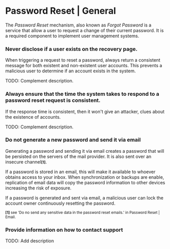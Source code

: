 # Password Reset | General

The *Password Reset* mechanism, also known as *Forgot Password* is a service that allow a user to request a change of their current password. It is a required component to implement
user management systems.
<br>


### Never disclose if a user exists on the recovery page.

When triggering a request to reset a password, always return a consistent message for both existent and non-existent user accounts. This prevents a malicious user to determine if
an account exists in the system.

TODO: Complement description.
<br>


### Always ensure that the time the system takes to respond to a password reset request is consistent.

If the response time is consistent, then it won't give an attacker, clues about the existence of accounts.

TODO: Complement description.
<br>


### Do not generate a new password and send it via email

Generating a password and sending it via email creates a password that will be persisted on the servers of the mail provider. It is also sent over an insecure channel<small>**[1]**</small>.

If a password is stored in an email, this will make it available to whoever obtains access to your inbox. When synchronization or backups are enable, replication of email data will copy the password information to other devices increasing the risk of exposure.

If a password is generated and sent via email, a malicious user can lock the account owner continuously resetting the password.

<small>**[1]** see 'Do no send any sensitive data in the password reset emails.' in Password Reset | Email.</small>
<br>


### Provide information on how to contact support

TODO: Add description
<br>

